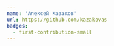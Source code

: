 ```yaml
---
name: 'Алексей Казаков'
url: https://github.com/kazakovas
badges:
  - first-contribution-small
---
```

